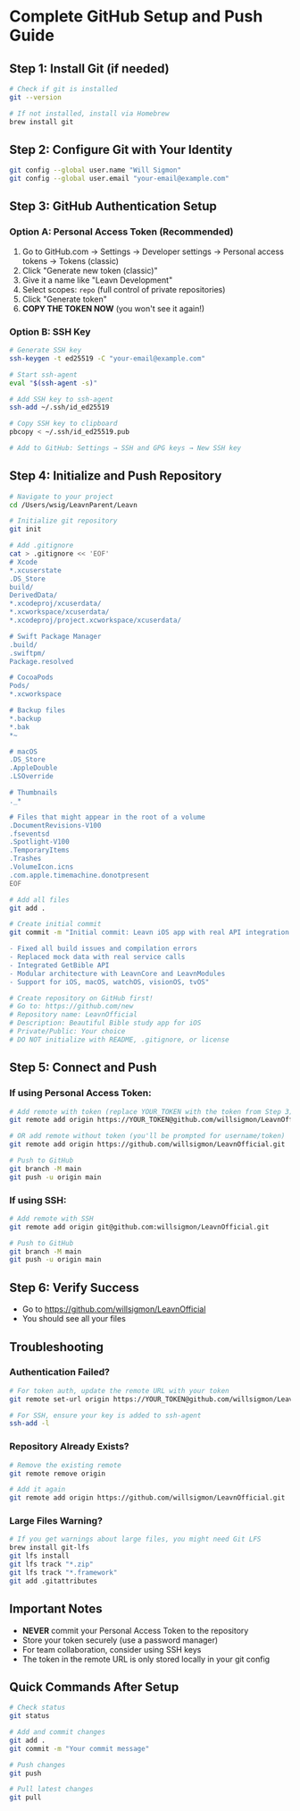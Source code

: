 # Complete GitHub Setup and Push Guide

## Step 1: Install Git (if needed)
```bash
# Check if git is installed
git --version

# If not installed, install via Homebrew
brew install git
```

## Step 2: Configure Git with Your Identity
```bash
git config --global user.name "Will Sigmon"
git config --global user.email "your-email@example.com"
```

## Step 3: GitHub Authentication Setup

### Option A: Personal Access Token (Recommended)
1. Go to GitHub.com → Settings → Developer settings → Personal access tokens → Tokens (classic)
2. Click "Generate new token (classic)"
3. Give it a name like "Leavn Development"
4. Select scopes: `repo` (full control of private repositories)
5. Click "Generate token"
6. **COPY THE TOKEN NOW** (you won't see it again!)

### Option B: SSH Key
```bash
# Generate SSH key
ssh-keygen -t ed25519 -C "your-email@example.com"

# Start ssh-agent
eval "$(ssh-agent -s)"

# Add SSH key to ssh-agent
ssh-add ~/.ssh/id_ed25519

# Copy SSH key to clipboard
pbcopy < ~/.ssh/id_ed25519.pub

# Add to GitHub: Settings → SSH and GPG keys → New SSH key
```

## Step 4: Initialize and Push Repository

```bash
# Navigate to your project
cd /Users/wsig/LeavnParent/Leavn

# Initialize git repository
git init

# Add .gitignore
cat > .gitignore << 'EOF'
# Xcode
*.xcuserstate
.DS_Store
build/
DerivedData/
*.xcodeproj/xcuserdata/
*.xcworkspace/xcuserdata/
*.xcodeproj/project.xcworkspace/xcuserdata/

# Swift Package Manager
.build/
.swiftpm/
Package.resolved

# CocoaPods
Pods/
*.xcworkspace

# Backup files
*.backup
*.bak
*~

# macOS
.DS_Store
.AppleDouble
.LSOverride

# Thumbnails
._*

# Files that might appear in the root of a volume
.DocumentRevisions-V100
.fseventsd
.Spotlight-V100
.TemporaryItems
.Trashes
.VolumeIcon.icns
.com.apple.timemachine.donotpresent
EOF

# Add all files
git add .

# Create initial commit
git commit -m "Initial commit: Leavn iOS app with real API integration

- Fixed all build issues and compilation errors
- Replaced mock data with real service calls
- Integrated GetBible API
- Modular architecture with LeavnCore and LeavnModules
- Support for iOS, macOS, watchOS, visionOS, tvOS"

# Create repository on GitHub first!
# Go to: https://github.com/new
# Repository name: LeavnOfficial
# Description: Beautiful Bible study app for iOS
# Private/Public: Your choice
# DO NOT initialize with README, .gitignore, or license
```

## Step 5: Connect and Push

### If using Personal Access Token:
```bash
# Add remote with token (replace YOUR_TOKEN with the token from Step 3)
git remote add origin https://YOUR_TOKEN@github.com/willsigmon/LeavnOfficial.git

# OR add remote without token (you'll be prompted for username/token)
git remote add origin https://github.com/willsigmon/LeavnOfficial.git

# Push to GitHub
git branch -M main
git push -u origin main
```

### If using SSH:
```bash
# Add remote with SSH
git remote add origin git@github.com:willsigmon/LeavnOfficial.git

# Push to GitHub
git branch -M main
git push -u origin main
```

## Step 6: Verify Success
- Go to https://github.com/willsigmon/LeavnOfficial
- You should see all your files

## Troubleshooting

### Authentication Failed?
```bash
# For token auth, update the remote URL with your token
git remote set-url origin https://YOUR_TOKEN@github.com/willsigmon/LeavnOfficial.git

# For SSH, ensure your key is added to ssh-agent
ssh-add -l
```

### Repository Already Exists?
```bash
# Remove the existing remote
git remote remove origin

# Add it again
git remote add origin https://github.com/willsigmon/LeavnOfficial.git
```

### Large Files Warning?
```bash
# If you get warnings about large files, you might need Git LFS
brew install git-lfs
git lfs install
git lfs track "*.zip"
git lfs track "*.framework"
git add .gitattributes
```

## Important Notes
- **NEVER** commit your Personal Access Token to the repository
- Store your token securely (use a password manager)
- For team collaboration, consider using SSH keys
- The token in the remote URL is only stored locally in your git config

## Quick Commands After Setup
```bash
# Check status
git status

# Add and commit changes
git add .
git commit -m "Your commit message"

# Push changes
git push

# Pull latest changes
git pull
```